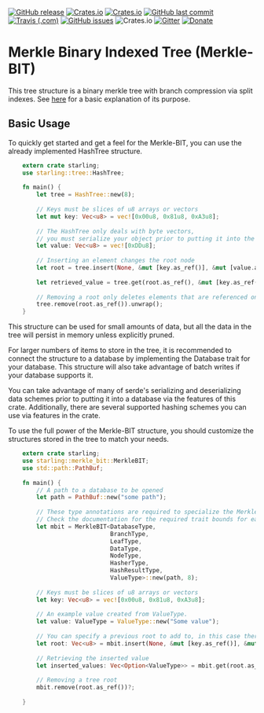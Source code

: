 [![GitHub release](https://img.shields.io/github/release/ChosunOne/merkle_bit.svg)](https://github.com/ChosunOne/merkle_bit/releases) [![Crates.io](https://img.shields.io/crates/v/starling.svg)](https://crates.io/crates/starling) [![Crates.io](https://img.shields.io/crates/l/starling.svg)](https://github.com/ChosunOne/merkle_bit/blob/master/LICENSE) [![GitHub last commit](https://img.shields.io/github/last-commit/ChosunOne/merkle_bit.svg)](https://github.com/ChosunOne/merkle_bit/commits/beta)  [![Travis (.com)](https://img.shields.io/travis/com/ChosunOne/merkle_bit.svg)](https://travis-ci.com/ChosunOne/merkle_bit/builds) [![GitHub issues](https://img.shields.io/github/issues-raw/ChosunOne/merkle_bit.svg)](https://github.com/ChosunOne/merkle_bit/issues) ![Crates.io](https://img.shields.io/crates/d/starling.svg) [![Gitter](https://img.shields.io/gitter/room/merkle_bit/merkle_bit.svg)](https://gitter.im/merkle_bit/community) [![Donate](https://img.shields.io/badge/Donate-PayPal-green.svg)](https://paypal.me/ChosunOne?locale.x=en_US)
# Merkle Binary Indexed Tree (Merkle-BIT)
This tree structure is a binary merkle tree with branch compression via split indexes.  See [here](https://medium.com/@niallmoore22/binary-merkle-trie-aad76f422983) for a basic explanation of its purpose.

## Basic Usage
To quickly get started and get a feel for the Merkle-BIT, you can use the already implemented HashTree structure.

```rust
    extern crate starling;
    use starling::tree::HashTree;
    
    fn main() {
        let tree = HashTree::new(8);
        
        // Keys must be slices of u8 arrays or vectors
        let mut key: Vec<u8> = vec![0x00u8, 0x81u8, 0xA3u8];
        
        // The HashTree only deals with byte vectors,
        // you must serialize your object prior to putting it into the HashTree
        let value: Vec<u8> = vec![0xDDu8];
        
        // Inserting an element changes the root node
        let root = tree.insert(None, &mut [key.as_ref()], &mut [value.as_ref()]).unwrap();
        
        let retrieved_value = tree.get(root.as_ref(), &mut [key.as_ref()]).unwrap();
        
        // Removing a root only deletes elements that are referenced only by that root
        tree.remove(root.as_ref()).unwrap();
    }
```

This structure can be used for small amounts of data, but all the data in the tree will persist in memory unless explicitly pruned.

For larger numbers of items to store in the tree, it is recommended to connect the structure to a database by implementing the 
Database trait for your database.  This structure will also take advantage of batch writes if your database supports it.  

You can take advantage of many of serde's serializing and deserializing data schemes 
prior to putting it into a database via the features of this crate.  Additionally, there are several supported hashing schemes you can use via features in the crate.

To use the full power of the Merkle-BIT structure, you should customize the structures stored in the tree to match your needs.  
```rust
    extern crate starling;
    use starling::merkle_bit::MerkleBIT;
    use std::path::PathBuf;
    
    fn main() {
        // A path to a database to be opened
        let path = PathBuf::new("some path");
        
        // These type annotations are required to specialize the Merkle BIT
        // Check the documentation for the required trait bounds for each of these types.
        let mbit = MerkleBIT<DatabaseType, 
                             BranchType, 
                             LeafType, 
                             DataType, 
                             NodeType, 
                             HasherType, 
                             HashResultType, 
                             ValueType>::new(path, 8);
                             
        // Keys must be slices of u8 arrays or vectors
        let key: Vec<u8> = vec![0x00u8, 0x81u8, 0xA3u8];
        
        // An example value created from ValueType.  
        let value: ValueType = ValueType::new("Some value");
        
        // You can specify a previous root to add to, in this case there is no previous root
        let root: Vec<u8> = mbit.insert(None, &mut [key.as_ref()], &mut [value.as_ref()])?;
        
        // Retrieving the inserted value
        let inserted_values: Vec<Option<ValueType>> = mbit.get(root.as_ref(), &mut [key.as_ref()])?;
        
        // Removing a tree root
        mbit.remove(root.as_ref())?;
        
    }
```